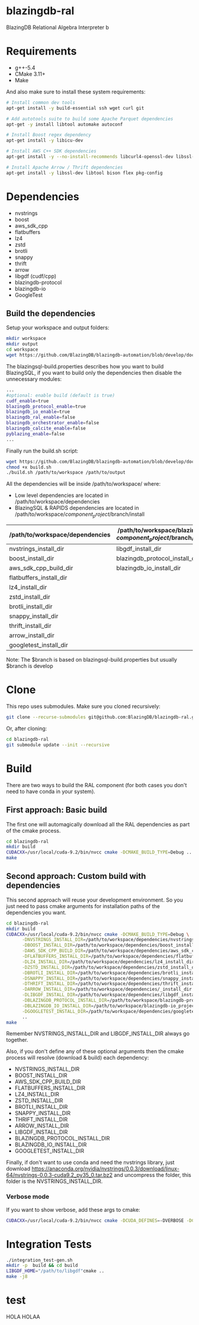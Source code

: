 # blazingdb-ral
BlazingDB Relational Algebra Interpreter
 b
# Requirements
- g++-5.4
- CMake 3.11+
- Make

And also make sure to install these system requirements:
```bash
# Install common dev tools
apt-get install -y build-essential ssh wget curl git

# Add autotools suite to build some Apache Parquet dependencies
apt-get -y install libtool automake autoconf

# Install Boost regex dependency
apt-get install -y libicu-dev

# Install AWS C++ SDK dependencies
apt-get install -y --no-install-recommends libcurl4-openssl-dev libssl-dev uuid-dev zlib1g-dev

# Install Apache Arrow / Thrift dependencies
apt-get install -y libssl-dev libtool bison flex pkg-config
```

# Dependencies
- nvstrings
- boost
- aws_sdk_cpp
- flatbuffers
- lz4
- zstd
- brotli
- snappy
- thrift
- arrow
- libgdf (cudf/cpp)
- blazingdb-protocol
- blazingdb-io
- GoogleTest

## Build the dependencies
Setup your workspace and output folders:
```bash
mkdir workspace
mkdir output
cd workspace
wget https://github.com/BlazingDB/blazingdb-automation/blob/develop/docker/blazingsql-build/blazingsql-build.properties
```

The blazingsql-build.properties describes how you want to build BlazingSQL, if you want to build only the dependencies then disable the unnecessary modules:
```bash
...
#optional: enable build (default is true)
cudf_enable=true
blazingdb_protocol_enable=true
blazingdb_io_enable=true
blazingdb_ral_enable=false
blazingdb_orchestrator_enable=false
blazingdb_calcite_enable=false
pyblazing_enable=false
...
```

Finally run the build.sh script: 
```bash
wget https://github.com/BlazingDB/blazingdb-automation/blob/develop/docker/blazingsql-build/build.sh
chmod +x build.sh
./build.sh /path/to/workspace /path/to/output
```

All the dependencies will be inside /path/to/workspace/ where:

- Low level dependencies are located in /path/to/workspace/dependencies
- BlazingSQL & RAPIDS dependencies are located in /path/to/workspace/$component_project/$branch/install

| /path/to/workspace/dependencies | /path/to/workspace/blazingdb-$component_project/$branch/install |
| ------------- | ------------- |
| nvstrings_install_dir | libgdf_install_dir |
| boost_install_dir | blazingdb_protocol_install_dir |
| aws_sdk_cpp_build_dir | blazingdb_io_install_dir |
| flatbuffers_install_dir |
| lz4_install_dir | |
| zstd_install_dir | |
| brotli_install_dir | |
| snappy_install_dir | |
| thrift_install_dir | |
| arrow_install_dir | |
| googletest_install_dir | |

Note: The $branch is based on blazingsql-build.properties but usually $branch is develop 

# Clone
This repo uses submodules. Make sure you cloned recursively:

```bash
git clone --recurse-submodules git@github.com:BlazingDB/blazingdb-ral.git
```

Or, after cloning:

```bash
cd blazingdb-ral
git submodule update --init --recursive
```

# Build
There are two ways to build the RAL component (for both cases you don't need to have conda in your system).

## First approach: Basic build
The first one will automagically download all the RAL dependencies as part of the cmake process.

```bash
cd blazingdb-ral
mkdir build
CUDACXX=/usr/local/cuda-9.2/bin/nvcc cmake -DCMAKE_BUILD_TYPE=Debug ..
make
```

## Second approach: Custom build with dependencies
This second approach will reuse your development environment.
So you just need to pass cmake arguments for installation paths of the dependencies you want.

```bash
cd blazingdb-ral
mkdir build
CUDACXX=/usr/local/cuda-9.2/bin/nvcc cmake -DCMAKE_BUILD_TYPE=Debug \
      -DNVSTRINGS_INSTALL_DIR=/path/to/workspace/dependencies/nvstrings_install_dir \
      -DBOOST_INSTALL_DIR=/path/to/workspace/dependencies/boost_install_dir \
      -DAWS_SDK_CPP_BUILD_DIR=/path/to/workspace/dependencies/aws_sdk_cpp_build_dir \
      -DFLATBUFFERS_INSTALL_DIR=/path/to/workspace/dependencies/flatbuffers_install_dir \
      -DLZ4_INSTALL_DIR=/path/to/workspace/dependencies/lz4_install_dir \
      -DZSTD_INSTALL_DIR=/path/to/workspace/dependencies/zstd_install_dir \
      -DBROTLI_INSTALL_DIR=/path/to/workspace/dependencies/brotli_install_dir \
      -DSNAPPY_INSTALL_DIR=/path/to/workspace/dependencies/snappy_install_dir \
      -DTHRIFT_INSTALL_DIR=/path/to/workspace/dependencies/thrift_install_dir \
      -DARROW_INSTALL_DIR=/path/to/workspace/dependencies/_install_dir \
      -DLIBGDF_INSTALL_DIR=/path/to/workspace/dependencies/libgdf_install_dir \
      -DBLAZINGDB_PROTOCOL_INSTALL_DIR=/path/to/workspace/blazingdb-protocol_project/$branch/install \
      -DBLAZINGDB_IO_INSTALL_DIR=/path/to/workspace/blazingdb-io_project/$branch/install \
      -DGOOGLETEST_INSTALL_DIR=/path/to/workspace/dependencies/googletest_install_dir \
      ..
make
```

Remember NVSTRINGS_INSTALL_DIR and LIBGDF_INSTALL_DIR always go together.

Also, if you don't define any of these optional arguments then the cmake process will resolve (download & build) each dependency:
- NVSTRINGS_INSTALL_DIR
- BOOST_INSTALL_DIR
- AWS_SDK_CPP_BUILD_DIR
- FLATBUFFERS_INSTALL_DIR
- LZ4_INSTALL_DIR
- ZSTD_INSTALL_DIR
- BROTLI_INSTALL_DIR
- SNAPPY_INSTALL_DIR
- THRIFT_INSTALL_DIR
- ARROW_INSTALL_DIR
- LIBGDF_INSTALL_DIR
- BLAZINGDB_PROTOCOL_INSTALL_DIR
- BLAZINGDB_IO_INSTALL_DIR
- GOOGLETEST_INSTALL_DIR

Finally, if don't want to use conda and need the nvstrings library, just download https://anaconda.org/nvidia/nvstrings/0.0.3/download/linux-64/nvstrings-0.0.3-cuda9.2_py35_0.tar.bz2 and uncompress the folder, this folder is the NVSTRINGS_INSTALL_DIR.

### Verbose mode

If you want to show verbose, add these args to cmake:

```bash
CUDACXX=/usr/local/cuda-9.2/bin/nvcc cmake -DCUDA_DEFINES=-DVERBOSE -DCXX_DEFINES=-DVERBOSE ...etc...
```
# Integration Tests

```bash
./integration_test-gen.sh
mkdir -p  build && cd build
LIBGDF_HOME="/path/to/libgdf"cmake ..
make -j8
```

# test
HOLA
HOLAA


